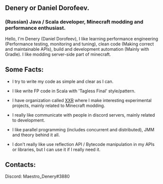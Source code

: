 ## Denery or Daniel Dorofeev.
### (Russian) Java / Scala developer, Minecraft modding and performance enthusiast.

Hello, I'm Denery (Daniel Dorofeev), I like learning performance engineering (Performance testing, monitoring and tuning), clean code (Making correct and maintainable APIs), build and development automation (Mainly with Gradle). I like modding server-side part of minecraft.

Some Facts:
------
* I try to write my code as simple and clear as I can.

* I like write FP code in Scala with 'Tagless Final' style/pattern.

* I have organization called [XXR](https://github.com/xxr-mc) where I make interesting experimental projects,
mainly related to Minecraft modding.

* I really like communicate with people in discord servers, mainly related to development.

* I like parallel programming (includes concurrent and distributed), JMM and theory behind it all.

* I don't really like use reflection API / Bytecode manipulation in my APIs or libraries, but I can use it if I really need it.

Contacts:
------
Discord: Maestro_Denery#3880
